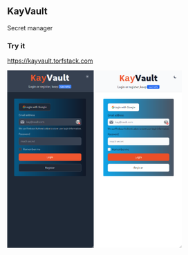 ## KayVault

Secret manager

### Try it

https://kayvault.torfstack.com

<p float="left">
    <img src="/dark.png" width="200" />
    <img src="/light.png" width="200" height="412" />
</p>

